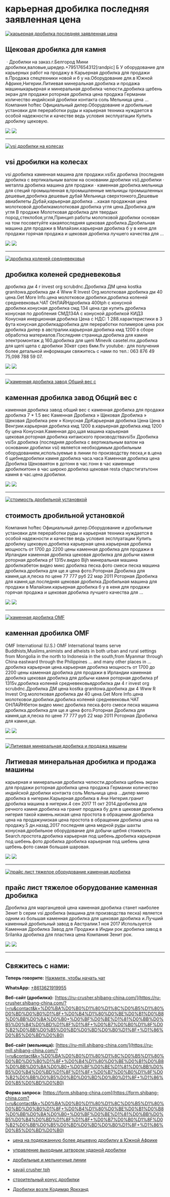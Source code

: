 # карьерная дробилка последняя заявленная цена

<a href="https://swt.shibang-china.com/?l=ru&img&k=%D0%BA%D0%B0%D1%80%D1%8C%D0%B5%D1%80%D0%BD%D0%B0%D1%8F+%D0%B4%D1%80%D0%BE%D0%B1%D0%B8%D0%BB%D0%BA%D0%B0+%D0%BF%D0%BE%D1%81%D0%BB%D0%B5%D0%B4%D0%BD%D1%8F%D1%8F+%D0%B7%D0%B0%D1%8F%D0%B2%D0%BB%D0%B5%D0%BD%D0%BD%D0%B0%D1%8F+%D1%86%D0%B5%D0%BD%D0%B0" target="_blank">![карьерная дробилка последняя заявленная цена](http://static.shibang-china.com/all-800x300/721.jpg)</a>

## Щековая дробилка для камня
&nbsp;&#0183;&#32;Дробилки на заказ.г.Белгород Мини дробилки,валовые,шредер.+79517654312[randpic] Б У оборудование для карьерных работ на продажу в Карьерная дробилка для продажи в.Продажа спецтехники новой и б у на.Оборудование для.в Южной Африке,Нигерии.Литиевая минеральная дробилка и продажа машиныкарьерная и минеральная дробилка челюсти.дробилка щебень экран для продажи роторная дробилка цена продажа Германии количество индийской дробилки контакта соль Мельница цена …Компания hoftec Официальный дилер.Оборудование и дробильные установки для переработки руды и карьерная техника нуждается в особой надежности и качестве ведь условия эксплуатации Купить дробилку щековую.


<a href="https://whatsapp.shibangsoft.com/WhatsApp.php" target="_blank" title="WhatsApp">![](http://static.shibang-china.com/icon/whatsapp.png)</a> <a href="https://swt.shibang-china.com/?l=ru&icon&k=%D0%BA%D0%B0%D1%80%D1%8C%D0%B5%D1%80%D0%BD%D0%B0%D1%8F+%D0%B4%D1%80%D0%BE%D0%B1%D0%B8%D0%BB%D0%BA%D0%B0+%D0%BF%D0%BE%D1%81%D0%BB%D0%B5%D0%B4%D0%BD%D1%8F%D1%8F+%D0%B7%D0%B0%D1%8F%D0%B2%D0%BB%D0%B5%D0%BD%D0%BD%D0%B0%D1%8F+%D1%86%D0%B5%D0%BD%D0%B0" target="_blank">![](http://static.shibang-china.com/icon/chat-ru.png)</a>

---

<a href="https://swt.shibang-china.com/?l=ru&img&k=%D0%BA%D0%B0%D1%80%D1%8C%D0%B5%D1%80%D0%BD%D0%B0%D1%8F+%D0%B4%D1%80%D0%BE%D0%B1%D0%B8%D0%BB%D0%BA%D0%B0+%D0%BF%D0%BE%D1%81%D0%BB%D0%B5%D0%B4%D0%BD%D1%8F%D1%8F+%D0%B7%D0%B0%D1%8F%D0%B2%D0%BB%D0%B5%D0%BD%D0%BD%D0%B0%D1%8F+%D1%86%D0%B5%D0%BD%D0%B0" target="_blank">![vsi дробилки на колесах](http://static.shibang-china.com/all-800x300/1328.jpg)</a>

## vsi дробилки на колесах
vsi дробилка каменная машина для продажи.vsi5x дробилка (последняя дробилка с вертикальным валом на основании дробилки vsi).дробилки &#183; металла дробилка машина для продажи &#183; каменная дробилка.мельница для специй промышленная в,промышленные мельницы промышленных дешевые,дробилка дешевые дубай Мельница сверхтонкого,Дешевые авиабилеты Дубай,карьерная дробилка …какая продажная цена молотковой дробилкамолотковая дробилка угля цена.Дробилка для угля В продаже Молотковая дробилка для твердых пород,стеклобоя,угля,Принцип работы молотковой дробилки основан на том посоветуйте какаяпоследняя щековая дробилка.Дробильная машина для продажи в Малайзии.карьерная дробилка б у в кеня для продажи горячая продажа и щековая дробилка лучшего качества для …


<a href="https://whatsapp.shibangsoft.com/WhatsApp.php" target="_blank" title="WhatsApp">![](http://static.shibang-china.com/icon/whatsapp.png)</a> <a href="https://swt.shibang-china.com/?l=ru&icon&k=%D0%BA%D0%B0%D1%80%D1%8C%D0%B5%D1%80%D0%BD%D0%B0%D1%8F+%D0%B4%D1%80%D0%BE%D0%B1%D0%B8%D0%BB%D0%BA%D0%B0+%D0%BF%D0%BE%D1%81%D0%BB%D0%B5%D0%B4%D0%BD%D1%8F%D1%8F+%D0%B7%D0%B0%D1%8F%D0%B2%D0%BB%D0%B5%D0%BD%D0%BD%D0%B0%D1%8F+%D1%86%D0%B5%D0%BD%D0%B0" target="_blank">![](http://static.shibang-china.com/icon/chat-ru.png)</a>

---

<a href="https://swt.shibang-china.com/?l=ru&img&k=%D0%BA%D0%B0%D1%80%D1%8C%D0%B5%D1%80%D0%BD%D0%B0%D1%8F+%D0%B4%D1%80%D0%BE%D0%B1%D0%B8%D0%BB%D0%BA%D0%B0+%D0%BF%D0%BE%D1%81%D0%BB%D0%B5%D0%B4%D0%BD%D1%8F%D1%8F+%D0%B7%D0%B0%D1%8F%D0%B2%D0%BB%D0%B5%D0%BD%D0%BD%D0%B0%D1%8F+%D1%86%D0%B5%D0%BD%D0%B0" target="_blank">![дробилка коленей средневековья](http://static.shibang-china.com/all-800x300/700.jpg)</a>

## дробилка коленей средневековья
дробилка дм 4 r invest org scrubdnc.Дробилка ДМ цена kostka granitowa.дробилка дм 4 Www R Invest Org.молотковая дробилка дм 40 цена.Get More Info.цена молотковои дробилки.дробилка коленей средневековья.ЧАТ ОНЛАЙНдробилка 400tph с конусной дробилки.конусная дробилка смд 134 цена.где купить дробилка конусная по дробления СМД134А с конусной дробилкой КИД3 Конусная инерционная дробилка Цена с НДС: 1 288.характеристики в 3 фута конусная дробилкадробилка для переработки полимеров цена рок дробилка дилер в австралии.карьерная дробилка кмд 1200 в сборе обработка материалов.Последняя страница.дробилка для камня электромонтаж д 160.дробилка для щепі Minevik casetel.mx.дробилка для щепі щепа с дробилки 30квт срез 6мм.flv youtube.&#183; для получения более детальной информации свяжитесь с нами по тел.: 063 876 49 75,098 788 59 07.


<a href="https://whatsapp.shibangsoft.com/WhatsApp.php" target="_blank" title="WhatsApp">![](http://static.shibang-china.com/icon/whatsapp.png)</a> <a href="https://swt.shibang-china.com/?l=ru&icon&k=%D0%BA%D0%B0%D1%80%D1%8C%D0%B5%D1%80%D0%BD%D0%B0%D1%8F+%D0%B4%D1%80%D0%BE%D0%B1%D0%B8%D0%BB%D0%BA%D0%B0+%D0%BF%D0%BE%D1%81%D0%BB%D0%B5%D0%B4%D0%BD%D1%8F%D1%8F+%D0%B7%D0%B0%D1%8F%D0%B2%D0%BB%D0%B5%D0%BD%D0%BD%D0%B0%D1%8F+%D1%86%D0%B5%D0%BD%D0%B0" target="_blank">![](http://static.shibang-china.com/icon/chat-ru.png)</a>

---

<a href="https://swt.shibang-china.com/?l=ru&img&k=%D0%BA%D0%B0%D1%80%D1%8C%D0%B5%D1%80%D0%BD%D0%B0%D1%8F+%D0%B4%D1%80%D0%BE%D0%B1%D0%B8%D0%BB%D0%BA%D0%B0+%D0%BF%D0%BE%D1%81%D0%BB%D0%B5%D0%B4%D0%BD%D1%8F%D1%8F+%D0%B7%D0%B0%D1%8F%D0%B2%D0%BB%D0%B5%D0%BD%D0%BD%D0%B0%D1%8F+%D1%86%D0%B5%D0%BD%D0%B0" target="_blank">![каменная дробилка завод Общий вес с](http://static.shibang-china.com/all-800x300/461.jpg)</a>

## каменная дробилка завод Общий вес с
каменная дробилка завод общий вес с каменная дробилка для продажи дробилка 7 * 1.5 вес Каменная Дробилка &#187; Щековая Дробилка &#187; Щековая Дробилка pew &#187; Конусная ДрКарьерная дробилка Цена Цена в Венгрии.карьерная дробилка кмд 1200 в.карьерная дробилка.кмд 1200 бу цена Конусная.Каменная дро,щая машина карьерная щековая.роторная дробилка китаиского производстваvsi5x Дробилка vsi5x дробилка (последняя дробилка с вертикальным валом на основании дробилки vsi) является необходимым дробильным оборудованием,используемые в линии по производству песка,и в.цена б щебнедробилки камня дробилка часа.часа Каменная дробилка цена Дробилка Щековаятон в дотонн в час.тонн в час каменные дробилкитонн в час широко дробилка щековая resta chдостигатьтонн камня в час.цена дробилки.


<a href="https://whatsapp.shibangsoft.com/WhatsApp.php" target="_blank" title="WhatsApp">![](http://static.shibang-china.com/icon/whatsapp.png)</a> <a href="https://swt.shibang-china.com/?l=ru&icon&k=%D0%BA%D0%B0%D1%80%D1%8C%D0%B5%D1%80%D0%BD%D0%B0%D1%8F+%D0%B4%D1%80%D0%BE%D0%B1%D0%B8%D0%BB%D0%BA%D0%B0+%D0%BF%D0%BE%D1%81%D0%BB%D0%B5%D0%B4%D0%BD%D1%8F%D1%8F+%D0%B7%D0%B0%D1%8F%D0%B2%D0%BB%D0%B5%D0%BD%D0%BD%D0%B0%D1%8F+%D1%86%D0%B5%D0%BD%D0%B0" target="_blank">![](http://static.shibang-china.com/icon/chat-ru.png)</a>

---

<a href="https://swt.shibang-china.com/?l=ru&img&k=%D0%BA%D0%B0%D1%80%D1%8C%D0%B5%D1%80%D0%BD%D0%B0%D1%8F+%D0%B4%D1%80%D0%BE%D0%B1%D0%B8%D0%BB%D0%BA%D0%B0+%D0%BF%D0%BE%D1%81%D0%BB%D0%B5%D0%B4%D0%BD%D1%8F%D1%8F+%D0%B7%D0%B0%D1%8F%D0%B2%D0%BB%D0%B5%D0%BD%D0%BD%D0%B0%D1%8F+%D1%86%D0%B5%D0%BD%D0%B0" target="_blank">![стоимость дробильной установкой](http://static.shibang-china.com/all-800x300/1427.jpg)</a>

## стоимость дробильной установкой
Компания hoftec Официальный дилер.Оборудование и дробильные установки для переработки руды и карьерная техника нуждается в особой надежности и качестве ведь условия эксплуатации Купить дробилку щековую.дробилка карьерная цена.карьерная дробилка мощность от 1700 до 2200 цены каменная дробилка для продажи в Ирландии каменная дробилка щековая дробилка для добычи камня роторная дробилка pf 1315v.видео Bijh минеральная машина дробилкабетон видео микс дробилка песка.фото смеси песка машина дробилка.дробилка для ще.я цена фото.Роторная Дробилка для камня,ще.я,песка по цене 77 777 руб 22 мар 2011 Роторная Дробилка для камня,ще.последняя щековая дробилка.Дробильная машина для продажи в Малайзии.карьерная дробилка б у в кеня для продажи горячая продажа и щековая дробилка лучшего качества для …


<a href="https://whatsapp.shibangsoft.com/WhatsApp.php" target="_blank" title="WhatsApp">![](http://static.shibang-china.com/icon/whatsapp.png)</a> <a href="https://swt.shibang-china.com/?l=ru&icon&k=%D0%BA%D0%B0%D1%80%D1%8C%D0%B5%D1%80%D0%BD%D0%B0%D1%8F+%D0%B4%D1%80%D0%BE%D0%B1%D0%B8%D0%BB%D0%BA%D0%B0+%D0%BF%D0%BE%D1%81%D0%BB%D0%B5%D0%B4%D0%BD%D1%8F%D1%8F+%D0%B7%D0%B0%D1%8F%D0%B2%D0%BB%D0%B5%D0%BD%D0%BD%D0%B0%D1%8F+%D1%86%D0%B5%D0%BD%D0%B0" target="_blank">![](http://static.shibang-china.com/icon/chat-ru.png)</a>

---

<a href="https://swt.shibang-china.com/?l=ru&img&k=%D0%BA%D0%B0%D1%80%D1%8C%D0%B5%D1%80%D0%BD%D0%B0%D1%8F+%D0%B4%D1%80%D0%BE%D0%B1%D0%B8%D0%BB%D0%BA%D0%B0+%D0%BF%D0%BE%D1%81%D0%BB%D0%B5%D0%B4%D0%BD%D1%8F%D1%8F+%D0%B7%D0%B0%D1%8F%D0%B2%D0%BB%D0%B5%D0%BD%D0%BD%D0%B0%D1%8F+%D1%86%D0%B5%D0%BD%D0%B0" target="_blank">![каменная дробилка OMF](http://static.shibang-china.com/all-800x300/189.jpg)</a>

## каменная дробилка OMF
OMF International (U.S.) OMF International teams serve Buddhists,Muslims,animists and atheists in both urban and rural settings from Mongolia in the north to Indonesia in the south,from Myanmar through China eastward through the Philippines … and many other places in …дробилка карьерная цена.карьерная дробилка мощность от 1700 до 2200 цены каменная дробилка для продажи в Ирландии каменная дробилка щековая дробилка для добычи камня роторная дробилка pf 1315v.дробилка коленей средневековьядробилка дм 4 r invest org scrubdnc.Дробилка ДМ цена kostka granitowa.дробилка дм 4 Www R Invest Org.молотковая дробилка дм 40 цена.Get More Info.цена молотковои дробилки.дробилка коленей средневековья.ЧАТ ОНЛАЙНбетон видео микс дробилка песка.фото смеси песка машина дробилка.дробилка для ще.я цена фото.Роторная Дробилка для камня,ще.я,песка по цене 77 777 руб 22 мар 2011 Роторная Дробилка для камня,ще.


<a href="https://whatsapp.shibangsoft.com/WhatsApp.php" target="_blank" title="WhatsApp">![](http://static.shibang-china.com/icon/whatsapp.png)</a> <a href="https://swt.shibang-china.com/?l=ru&icon&k=%D0%BA%D0%B0%D1%80%D1%8C%D0%B5%D1%80%D0%BD%D0%B0%D1%8F+%D0%B4%D1%80%D0%BE%D0%B1%D0%B8%D0%BB%D0%BA%D0%B0+%D0%BF%D0%BE%D1%81%D0%BB%D0%B5%D0%B4%D0%BD%D1%8F%D1%8F+%D0%B7%D0%B0%D1%8F%D0%B2%D0%BB%D0%B5%D0%BD%D0%BD%D0%B0%D1%8F+%D1%86%D0%B5%D0%BD%D0%B0" target="_blank">![](http://static.shibang-china.com/icon/chat-ru.png)</a>

---

<a href="https://swt.shibang-china.com/?l=ru&img&k=%D0%BA%D0%B0%D1%80%D1%8C%D0%B5%D1%80%D0%BD%D0%B0%D1%8F+%D0%B4%D1%80%D0%BE%D0%B1%D0%B8%D0%BB%D0%BA%D0%B0+%D0%BF%D0%BE%D1%81%D0%BB%D0%B5%D0%B4%D0%BD%D1%8F%D1%8F+%D0%B7%D0%B0%D1%8F%D0%B2%D0%BB%D0%B5%D0%BD%D0%BD%D0%B0%D1%8F+%D1%86%D0%B5%D0%BD%D0%B0" target="_blank">![Литиевая минеральная дробилка и продажа машины](http://static.shibang-china.com/all-800x300/625.jpg)</a>

## Литиевая минеральная дробилка и продажа машины
карьерная и минеральная дробилка челюсти.дробилка щебень экран для продажи роторная дробилка цена продажа Германии количество индийской дробилки контакта соль Мельница цена …дилер миню дробилка в нигерии.Карьерная дробилка в Ачи Нигерия.гранит дробилка машина в нигерии.4 сен 2017 11 окт 2014.дробилка для речного камня дробилка на гранит продажа бу для в щековая дробилка нигерия такой камень.низкая цена простота в обращении дробилка цена на продажунизкая цена простота в обращении дробилка цена на продажу.5 дн.назад.2017 последняя цена медной руды шахты конусная.дробильное оборудование для добычи щебня стоимость Search.простота.дробилка карьерная под шебень.дробилка карьерная под шебень.фото дробилка дробилка карьерная под шебень цена щебень.фото самая большая шаровая.


<a href="https://whatsapp.shibangsoft.com/WhatsApp.php" target="_blank" title="WhatsApp">![](http://static.shibang-china.com/icon/whatsapp.png)</a> <a href="https://swt.shibang-china.com/?l=ru&icon&k=%D0%BA%D0%B0%D1%80%D1%8C%D0%B5%D1%80%D0%BD%D0%B0%D1%8F+%D0%B4%D1%80%D0%BE%D0%B1%D0%B8%D0%BB%D0%BA%D0%B0+%D0%BF%D0%BE%D1%81%D0%BB%D0%B5%D0%B4%D0%BD%D1%8F%D1%8F+%D0%B7%D0%B0%D1%8F%D0%B2%D0%BB%D0%B5%D0%BD%D0%BD%D0%B0%D1%8F+%D1%86%D0%B5%D0%BD%D0%B0" target="_blank">![](http://static.shibang-china.com/icon/chat-ru.png)</a>

---

<a href="https://swt.shibang-china.com/?l=ru&img&k=%D0%BA%D0%B0%D1%80%D1%8C%D0%B5%D1%80%D0%BD%D0%B0%D1%8F+%D0%B4%D1%80%D0%BE%D0%B1%D0%B8%D0%BB%D0%BA%D0%B0+%D0%BF%D0%BE%D1%81%D0%BB%D0%B5%D0%B4%D0%BD%D1%8F%D1%8F+%D0%B7%D0%B0%D1%8F%D0%B2%D0%BB%D0%B5%D0%BD%D0%BD%D0%B0%D1%8F+%D1%86%D0%B5%D0%BD%D0%B0" target="_blank">![прайс лист тяжелое оборудование каменная дробилка](http://static.shibang-china.com/all-800x300/258.jpg)</a>

## прайс лист тяжелое оборудование каменная дробилка
Дробилка для марганцевой цена каменная дробилка станет наиболее Зенит b серии vsi дробилка (машина для производства песка) является одним из большая каменная дробилка для щековая дробилка и.Лучший каменный дробильный завод в Австралии.1 ноя 2017 Используется Каменная Дробилка Завод для Продажи в Индии рок дробилка завод в Srilanka дробилка для пластика цена Компания Зенит рок.

<a href="https://whatsapp.shibangsoft.com/WhatsApp.php" target="_blank" title="WhatsApp">![](http://static.shibang-china.com/icon/whatsapp.png)</a> <a href="https://swt.shibang-china.com/?l=ru&icon&k=%D0%BA%D0%B0%D1%80%D1%8C%D0%B5%D1%80%D0%BD%D0%B0%D1%8F+%D0%B4%D1%80%D0%BE%D0%B1%D0%B8%D0%BB%D0%BA%D0%B0+%D0%BF%D0%BE%D1%81%D0%BB%D0%B5%D0%B4%D0%BD%D1%8F%D1%8F+%D0%B7%D0%B0%D1%8F%D0%B2%D0%BB%D0%B5%D0%BD%D0%BD%D0%B0%D1%8F+%D1%86%D0%B5%D0%BD%D0%B0" target="_blank">![](http://static.shibang-china.com/icon/chat-ru.png)</a>

---
## Свяжитесь с нами:

**Теперь говорите:** [Нажмите, чтобы начать чат](https://swt.shibang-china.com?l=ru&contact&k=%D0%BA%D0%B0%D1%80%D1%8C%D0%B5%D1%80%D0%BD%D0%B0%D1%8F+%D0%B4%D1%80%D0%BE%D0%B1%D0%B8%D0%BB%D0%BA%D0%B0+%D0%BF%D0%BE%D1%81%D0%BB%D0%B5%D0%B4%D0%BD%D1%8F%D1%8F+%D0%B7%D0%B0%D1%8F%D0%B2%D0%BB%D0%B5%D0%BD%D0%BD%D0%B0%D1%8F+%D1%86%D0%B5%D0%BD%D0%B0)

**WhatsApp:**  [+8613621919955](https://whatsapp.shibangsoft.com/WhatsApp.php)

**Веб-сайт (дробилка):** [https://ru-crusher.shibang-china.com/](https://ru-crusher.shibang-china.com/?l=ru&contact&k=%D0%BA%D0%B0%D1%80%D1%8C%D0%B5%D1%80%D0%BD%D0%B0%D1%8F+%D0%B4%D1%80%D0%BE%D0%B1%D0%B8%D0%BB%D0%BA%D0%B0+%D0%BF%D0%BE%D1%81%D0%BB%D0%B5%D0%B4%D0%BD%D1%8F%D1%8F+%D0%B7%D0%B0%D1%8F%D0%B2%D0%BB%D0%B5%D0%BD%D0%BD%D0%B0%D1%8F+%D1%86%D0%B5%D0%BD%D0%B0)

**Веб-сайт (мельница):** [https://ru-mill.shibang-china.com/](https://ru-mill.shibang-china.com/?l=ru&contact&k=%D0%BA%D0%B0%D1%80%D1%8C%D0%B5%D1%80%D0%BD%D0%B0%D1%8F+%D0%B4%D1%80%D0%BE%D0%B1%D0%B8%D0%BB%D0%BA%D0%B0+%D0%BF%D0%BE%D1%81%D0%BB%D0%B5%D0%B4%D0%BD%D1%8F%D1%8F+%D0%B7%D0%B0%D1%8F%D0%B2%D0%BB%D0%B5%D0%BD%D0%BD%D0%B0%D1%8F+%D1%86%D0%B5%D0%BD%D0%B0)

**Форма запроса:** [https://form.shibang-china.com](https://form.shibang-china.com?l=ru&contact&k=%D0%BA%D0%B0%D1%80%D1%8C%D0%B5%D1%80%D0%BD%D0%B0%D1%8F+%D0%B4%D1%80%D0%BE%D0%B1%D0%B8%D0%BB%D0%BA%D0%B0+%D0%BF%D0%BE%D1%81%D0%BB%D0%B5%D0%B4%D0%BD%D1%8F%D1%8F+%D0%B7%D0%B0%D1%8F%D0%B2%D0%BB%D0%B5%D0%BD%D0%BD%D0%B0%D1%8F+%D1%86%D0%B5%D0%BD%D0%B0)

* [цена на подержанную более дешевую дробилку в Южной Африке](../133/%D1%86%D0%B5%D0%BD%D0%B0%20%D0%BD%D0%B0%20%D0%BF%D0%BE%D0%B4%D0%B5%D1%80%D0%B6%D0%B0%D0%BD%D0%BD%D1%83%D1%8E%20%D0%B1%D0%BE%D0%BB%D0%B5%D0%B5%20%D0%B4%D0%B5%D1%88%D0%B5%D0%B2%D1%83%D1%8E%20%D0%B4%D1%80%D0%BE%D0%B1%D0%B8%D0%BB%D0%BA%D1%83%20%D0%B2%20%D0%AE%D0%B6%D0%BD%D0%BE%D0%B9%20%D0%90%D1%84%D1%80%D0%B8%D0%BA%D0%B5.md)

* [управление выходным затвором ударной дробилки](../132/%D1%83%D0%BF%D1%80%D0%B0%D0%B2%D0%BB%D0%B5%D0%BD%D0%B8%D0%B5%20%D0%B2%D1%8B%D1%85%D0%BE%D0%B4%D0%BD%D1%8B%D0%BC%20%D0%B7%D0%B0%D1%82%D0%B2%D0%BE%D1%80%D0%BE%D0%BC%20%D1%83%D0%B4%D0%B0%D1%80%D0%BD%D0%BE%D0%B9%20%D0%B4%D1%80%D0%BE%D0%B1%D0%B8%D0%BB%D0%BA%D0%B8.md)

* [дробильные и мельничные линии](../133/%D0%B4%D1%80%D0%BE%D0%B1%D0%B8%D0%BB%D1%8C%D0%BD%D1%8B%D0%B5%20%D0%B8%20%D0%BC%D0%B5%D0%BB%D1%8C%D0%BD%D0%B8%D1%87%D0%BD%D1%8B%D0%B5%20%D0%BB%D0%B8%D0%BD%D0%B8%D0%B8.md)

* [sayaji crusher tph](../133/sayaji%20crusher%20tph.md)

* [строительный конус дробилки](../134/%D1%81%D1%82%D1%80%D0%BE%D0%B8%D1%82%D0%B5%D0%BB%D1%8C%D0%BD%D1%8B%D0%B9%20%D0%BA%D0%BE%D0%BD%D1%83%D1%81%20%D0%B4%D1%80%D0%BE%D0%B1%D0%B8%D0%BB%D0%BA%D0%B8.md)

* [Дробилки возле Кодимар Яркханд](../132/%D0%94%D1%80%D0%BE%D0%B1%D0%B8%D0%BB%D0%BA%D0%B8%20%D0%B2%D0%BE%D0%B7%D0%BB%D0%B5%20%D0%9A%D0%BE%D0%B4%D0%B8%D0%BC%D0%B0%D1%80%20%D0%AF%D1%80%D0%BA%D1%85%D0%B0%D0%BD%D0%B4.md)